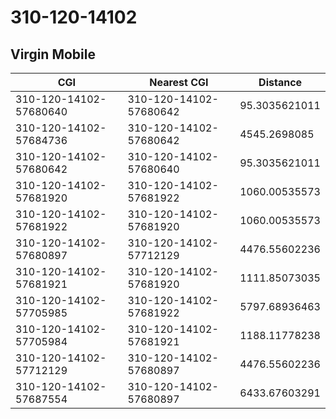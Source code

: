 # 310-120-14102
## Virgin Mobile


| CGI | Nearest CGI | Distance |
|-----|-------------|----------|
| 310-120-14102-57680640 | 310-120-14102-57680642 | 95.3035621011 |
| 310-120-14102-57684736 | 310-120-14102-57680642 | 4545.2698085 |
| 310-120-14102-57680642 | 310-120-14102-57680640 | 95.3035621011 |
| 310-120-14102-57681920 | 310-120-14102-57681922 | 1060.00535573 |
| 310-120-14102-57681922 | 310-120-14102-57681920 | 1060.00535573 |
| 310-120-14102-57680897 | 310-120-14102-57712129 | 4476.55602236 |
| 310-120-14102-57681921 | 310-120-14102-57681920 | 1111.85073035 |
| 310-120-14102-57705985 | 310-120-14102-57681922 | 5797.68936463 |
| 310-120-14102-57705984 | 310-120-14102-57681921 | 1188.11778238 |
| 310-120-14102-57712129 | 310-120-14102-57680897 | 4476.55602236 |
| 310-120-14102-57687554 | 310-120-14102-57680897 | 6433.67603291 |
